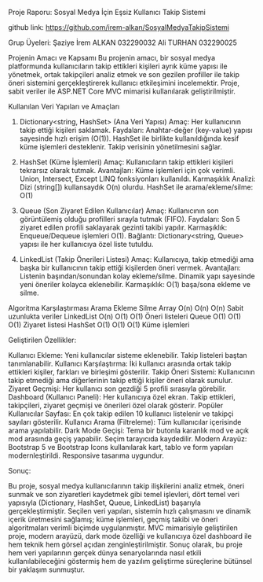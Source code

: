 Proje Raporu: Sosyal Medya İçin Eşsiz Kullanıcı Takip Sistemi

github link:
https://github.com/irem-alkan/SosyalMedyaTakipSistemi

Grup Üyeleri:
Şaziye İrem ALKAN 032290032
Ali TURHAN 032290025

 Projenin Amacı ve Kapsamı
Bu projenin amacı, bir sosyal medya platformunda kullanıcıların takip ettikleri kişileri ayrık küme yapısı ile yönetmek, ortak takipçileri analiz etmek ve son gezilen profiller ile takip öneri sistemini gerçekleştirerek kullanıcı etkileşimini incelemektir. 
Proje, sabit veriler ile ASP.NET Core MVC mimarisi kullanılarak geliştirilmiştir.

 Kullanılan Veri Yapıları ve Amaçları
 
1. Dictionary<string, HashSet>  (Ana Veri Yapısı)
Amaç: Her kullanıcının takip ettiği kişileri saklamak.
Faydaları:
Anahtar-değer (key-value) yapısı sayesinde hızlı erişim (O(1)).
HashSet ile birlikte kullanıldığında kesif küme işlemleri desteklenir.
Takip verisinin yönetilmesini sağlar.

2. HashSet  (Küme İşlemleri)
Amaç: Kullanıcıların takip ettikleri kişileri tekrarsız olarak tutmak.
Avantajları:
Küme işlemleri için çok verimli.
Union, Intersect, Except LINQ fonksiyonları kullanıldı.
Karmaşıklık Analizi:
Dizi (string[]) kullansaydık O(n) olurdu.
HashSet ile arama/ekleme/silme: O(1)

3. Queue  (Son Ziyaret Edilen Kullanıcılar)
Amaç: Kullanıcının son görüntülemiş olduğu profilleri sırayla tutmak (FIFO).
Faydaları:
Son 5 ziyaret edilen profili saklayarak gezinti takibi yapılır.
Karmaşıklık: Enqueue/Dequeue işlemleri O(1).
Bağlantı: Dictionary<string, Queue<string>> yapısı ile her kullanıcıya özel liste tutuldu.

4. LinkedList  (Takip Önerileri Listesi)
Amaç: Kullanıcıya, takip etmediği ama başka bir kullanıcının takip ettiği kişilerden öneri vermek.
Avantajları:
Listenin başından/sonundan kolay ekleme/silme.
Dinamik yapı sayesinde yeni öneriler kolayca eklenebilir.
Karmaşıklık: O(1) başa/sona ekleme ve silme.

Algoritma Karşılaştırması
               Arama  Ekleme Silme
Array           O(n)   O(n)  O(n)  Sabit uzunlukta veriler
LinkedList      O(n)   O(1)  O(1)  Öneri listeleri
Queue           O(1)   O(1)  O(1)  Ziyaret listesi
HashSet         O(1)   O(1)  O(1)  Küme işlemleri

Geliştirilen Özellikler:

Kullanıcı Ekleme: Yeni kullanıcılar sisteme eklenebilir. Takip listeleri baştan tanımlanabilir.
Kullanıcı Karşılaştırma: İki kullanıcı arasında ortak takip ettikleri kişiler, farkları ve birleşimi gösterilir.
Takip Öneri Sistemi: Kullanıcının takip etmediği ama diğerlerinin takip ettiği kişiler öneri olarak sunulur.
Ziyaret Geçmişi: Her kullanıcı son gezdiği 5 profili sırasıyla görebilir.
Dashboard (Kullanıcı Paneli): Her kullanıcıya özel ekran. Takip ettikleri, takipçileri, ziyaret geçmişi ve önerileri özel olarak gösterir.
Popüler Kullanıcılar Sayfası: En çok takip edilen 10 kullanıcı listelenir ve takipçi sayıları gösterilir.
Kullanıcı Arama (Filtreleme): Tüm kullanıcılar içerisinde arama yapılabilir.
Dark Mode Geçişi: Tema bir butonla karanlık mod ve açık mod arasında geçiş yapabilir. Seçim tarayıcıda kaydedilir.
Modern Arayüz: Bootstrap 5 ve Bootstrap Icons kullanılarak kart, tablo ve form yapıları modernleştirildi. Responsive tasarıma uygundur.

Sonuç:

Bu proje, sosyal medya kullanıcılarının takip ilişkilerini analiz etmek, öneri sunmak ve son ziyaretleri kaydetmek gibi temel işlevleri, dört temel veri yapısıyla (Dictionary, HashSet, Queue, LinkedList) başarıyla gerçekleştirmiştir.
Seçilen veri yapıları, sistemin hızlı çalışmasını ve dinamik içerik üretmesini sağlamış; küme işlemleri, geçmiş takibi ve öneri algoritmaları verimli biçimde uygulanmıştır. MVC mimarisiyle geliştirilen proje, modern arayüzü, dark mode özelliği ve kullanıcıya özel dashboard ile hem teknik hem görsel açıdan zenginleştirilmiştir.
Sonuç olarak, bu proje hem veri yapılarının gerçek dünya senaryolarında nasıl etkili kullanılabileceğini göstermiş hem de yazılım geliştirme süreçlerine bütünsel bir yaklaşım sunmuştur.

